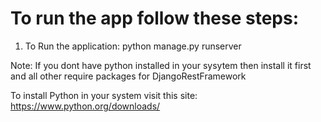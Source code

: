 # To run the app follow these steps:

1. To Run the application:
    python manage.py runserver

Note: If you dont have python installed in your sysytem 
 then install it first and all other require packages for DjangoRestFramework

To install Python in your system visit this site:
   https://www.python.org/downloads/
